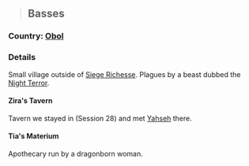 >## Basses

### Country: [Obol](Obol.md)

### Details

Small village outside of [Siege Richesse](Siege%20Richesse.md). Plagues by a beast dubbed the [Night Terror](../Quests/Night%20Terror%20in%20Basses.md). 

#### Zira's Tavern

Tavern we stayed in (Session 28) and met [Yahseh](../Characters/NPCs/Yahseh.md) there. 

#### Tia's Materium

Apothecary run by a dragonborn woman.